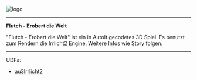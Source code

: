 ![logo](http://i42.servimg.com/u/f42/16/92/45/91/i_logo14.png)
***
**Flutch - Erobert die Welt**

"Flutch - Erobert die Welt" ist ein in AutoIt gecodetes 3D Spiel. Es benutzt zum Rendern die Irrlicht2 Engine. Weitere Infos wie Story folgen.
***
UDFs: 
- [au3Irrlicht2](http://www.autoitscript.com/forum/topic/113881-au3irrlicht-20/)